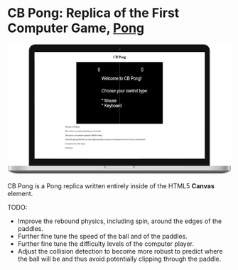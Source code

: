 # CB Pong: Replica of the First Computer Game, [Pong](http://www.ponggame.org/)

[![Play the game.](cb-pong.png)](https://caseybennington.github.io/bloc-pong)

CB Pong is a Pong replica written entirely inside of the HTML5 **Canvas** element.

TODO:
  * Improve the rebound physics, including spin, around the edges of the paddles.
  * Further fine tune the speed of the ball and of the paddles.
  * Further fine tune the difficulty levels of the computer player.
  * Adjust the collision detection to become more robust to predict where the ball will be and thus avoid potentially clipping through the paddle.
